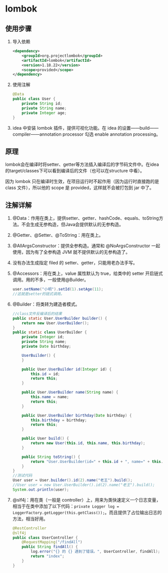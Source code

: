 # lombok

## 使用步骤

1. 导入依赖

   ```xml
   <dependency>
       <groupId>org.projectlombok</groupId>
       <artifactId>lombok</artifactId>
       <version>1.18.22</version>
       <scope>provided</scope>
   </dependency>
   ```

2. 使用注解

   ```java
   @Data
   public class User {
       private String id;
       private String name;
       private Integer age;
   }
   ```

3. idea 中安装 lombok 插件，提供可视化功能。在 idea 的设置——build——compiler——annotation processor 勾选 enable annotation processing。

## 原理

lombok会在编译时将setter、getter等方法插入编译后的字节码文件中。在idea的target/classes下可以看到编译后的文件（也可以在structure 中看）。

因为 lombok 只在编译时生效，在项目运行时不起作用（因为运行时直接跑的是 class 文件），所以他的 scope 是 provided，这样就不会被打包到 jar 中了。

## 注解详解

1. @Data：作用在类上，提供setter、getter、hashCode、equals、toString方法。不会生成无参构造，但Java会提供默认的无参构造。

2. @Getter、@Setter、@ToString：用在类上。

3. @AllArgsConstructor：提供全参构造。通常和 @NoArgsConstructor 一起使用，因为有了全参构造 JVM 就不提供默认的无参构造了。

4. 没有办法生成指定 filed 的 setter、getter，只能用老办法手写。

5. @Accessors：用在类上，value 属性默认为 true，给类中的 setter 开启链式调用。用的不多，一般使用@Builder。

   ```java
   user.setName("小明").setId(1).setAge(11);
   //这就是setter的链式调用。
   ```

6. @Builder：将类转为建造者模式。

   ```java
   //class文件反编译后的结果
   public static User.UserBuilder builder() {
       return new User.UserBuilder();
   }
   public static class UserBuilder {
       private Integer id;
       private String name;
       private Date birthday;
   
       UserBuilder() {
       }
   
       public User.UserBuilder id(Integer id) {
           this.id = id;
           return this;
       }
   
       public User.UserBuilder name(String name) {
           this.name = name;
           return this;
       }
   
       public User.UserBuilder birthday(Date birthday) {
           this.birthday = birthday;
           return this;
       }
   
       public User build() {
           return new User(this.id, this.name, this.birthday);
       }
   
       public String toString() {
           return "User.UserBuilder(id=" + this.id + ", name=" + this.name + ", birthday=" + this.birthday + ")";
       }
   }
   //测试代码
   User user = User.builder().id(2).name("老王").build();
   //User user = new User.UserBuilder().id(2).name("老王").build();
   System.out.println(user);
   ```

7. @slf4j：用在类（一般是 controller）上，用来为类快速定义一个日志变量，相当于在类中添加了以下代码：`private Logger log = LoggerFactory.getLogger(this.getClass());`。而且提供了占位输出日志的方法，相当好用。

   ```java
   @RestController
   @slf4j
   public class UserController {
       @RequestMapping("/findAll")
       public String findAll() {
           log.error("{} 的 {} 遇到了错误。", UserController, findAll);
           return "index";
       }
   }
   ```

   

